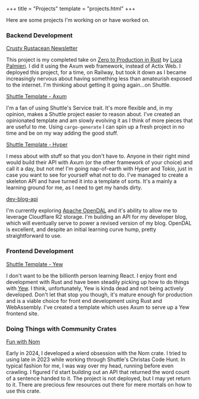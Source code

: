 +++
title = "Projects"
template = "projects.html"
+++

Here are some projects I'm working on or have worked on.

### Backend Development

[Crusty Rustacean Newsletter](https://github.com/sentinel1909/crusty-rustacean-newsletter)

This project is my completed take on [Zero to Production in Rust](https://www.zero2prod.com) by [Luca Palmieri](https://www.lpalmieri.com). I did it using the Axum web framework, instead of Actix Web. I deployed this project, for a time, on Railway, but took it down as I became increasingly nervous about having something less than amateurish exposed to the internet. I'm thinking about getting it going again...on Shuttle. 

[Shuttle Template - Axum](https://github.com/sentinel1909/shuttle-template-axum.git)

I'm a fan of using Shuttle's Service trait. It's more flexible and, in my opinion, makes a Shuttle project easier to reason about. I've created an opinionated template and am slowly evolving it as I think of more pieces that are useful to me. Using `cargo-generate` I can spin up a fresh project in no time and be on my way adding the good stuff.

[Shuttle Template - Hyper](https://github.com/sentinel1909/shuttle-hyper-template.git)

I mess about with stuff so that you don't have to. Anyone in their right mind would build their API with Axum (or the other framework of your choice) and call it a day, but not me! I'm going nap-of-earth with Hyper and Tokio, just in case you want to see for yourself what not to do. I've managed to create a skeleton API and have turned it into a template of sorts. It's a mainly a learning ground for me, as I need to get my hands dirty.

[dev-blog-api](https://github.com/sentinel1909/dev-blog-api)

I'm currently exploring [Apache OpenDAL](https://opendal.apache.org/) and it's ability to allow me to leverage Cloudflare R2 storage. I'm building an API for my developer blog, which will eventually serve to power a revised version of my blog. OpenDAL is excellent, and despite an initial learning curve hump, pretty straightforward to use.

### Frontend Development

[Shuttle Template - Yew](https://github.com/sentinel1909/shuttle-template-yew)

I don't want to be the billionth person learning React. I enjoy front end development with Rust and have been steadily picking up how to do things with [Yew](https://yew.rs). I think, unfortunately, Yew is kinda dead and not being actively developed. Don't let that stop you though, it's mature enough for production and is a viable choice for front end development using Rust and WebAssembly. I've created a template which uses Axum to serve up a Yew frontend site.

### Doing Things with Community Crates

[Fun with Nom](https://github.com/sentinel1909/fun-with-nom.git)

Early in 2024, I developed a wierd obsession with the Nom crate. I tried to using late in 2023 while working through Shuttle's Christas Code Hunt. In typical fashion for me, I was way over my head, running before even crawling. I figured I'd start building out an API that returned the word count of a sentence handed to it. The project is not deployed, but I may yet return to it. There are precious few resources out there for mere mortals on how to use this crate.
